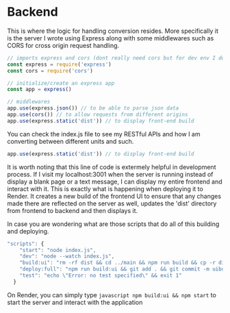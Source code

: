 # Backend

This is where the logic for handling conversion resides. More specifically it is the server I wrote using Express along with some middlewares such as CORS for cross origin request handling.
```javascript
// imports express and cors (dont really need cors but for dev env I do need it)
const express = require('express')
const cors = require('cors')

// initialize/create an express app
const app = express()

// middlewares
app.use(express.json()) // to be able to parse json data
app.use(cors()) // to allow requests from different origins
app.use(express.static('dist')) // to display front-end build
```

You can check the index.js file to see my RESTful APIs and how I am converting between different units and such.

```javascript
app.use(express.static('dist')) // to display front-end build
```
It is worth noting that this line of code is extermely helpful in development process. If I visit my localhost:3001 when the server is running instead of display a blank page or a text message, I can display my entire frontend and interact with it. This is exactly what is happening when deploying it to Render. It creates a new build of the frontend UI to ensure that any changes made there are reflected on the server as well, updates the 'dist' directory from frontend to backend and then displays it.

In case you are wondering what are those scripts that do all of this building and deploying.
```javascript
"scripts": {
    "start": "node index.js",
    "dev": "node --watch index.js",
    "build:ui": "rm -rf dist && cd ../main && npm run build && cp -r dist ../backend",
    "deploy:full": "npm run build:ui && git add . && git commit -m uibuild && git push",
    "test": "echo \"Error: no test specified\" && exit 1"
  }
```

On Render, you can simply type ```javascript npm build:ui && npm start``` to start the server and interact with the application
